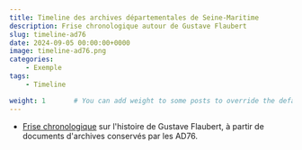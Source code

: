 ```yaml
---
title: Timeline des archives départementales de Seine-Maritime
description: Frise chronologique autour de Gustave Flaubert
slug: timeline-ad76
date: 2024-09-05 00:00:00+0000
image: timeline-ad76.png
categories:
    - Exemple
tags:
    - Timeline

weight: 1       # You can add weight to some posts to override the default sorting (date descending)
---
```


- [Frise chronologique](https://www.archivesdepartementales76.net/chronologie/dans-la-tete-de-gustave-flaubert-11) sur l'histoire de Gustave Flaubert, à partir de documents d'archives conservés par les AD76.
